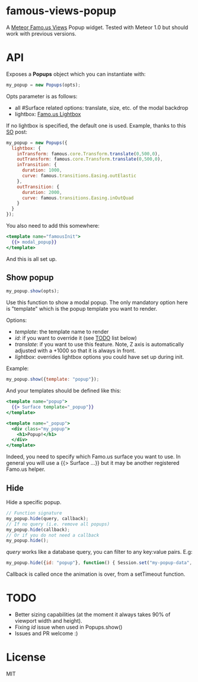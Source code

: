 famous-views-popup
==================

A [Meteor Famo.us Views](https://github.com/gadicc/meteor-famous-views) Popup widget. Tested with Meteor 1.0 but should work with
previous versions.

# API
Exposes a __Popups__ object which you can instantiate with:

```javascript
my_popup = new Popups(opts);
```

Opts parameter is as follows:
* all #Surface related options: translate, size, etc. of the modal backdrop
* lightbox: [Famo.us Lightbox](http://famo.us/docs/views/Lightbox)

If no lightbox is specified, the default one is used.
Example, thanks to this [SO](http://stackoverflow.com/questions/24806437/built-in-popup-modal) post:

```javascript
my_popup = new Popups({
  lightbox: {
    inTransform: famous.core.Transform.translate(0,500,0),
    outTransform: famous.core.Transform.translate(0,500,0),
    inTransition: {
      duration: 1000,
      curve: famous.transitions.Easing.outElastic
    },
    outTransition: {
      duration: 2000,
      curve: famous.transitions.Easing.inOutQuad
    }
  }
});
```

You also need to add this somewhere:

```mustache
<template name="famousInit">
  {{> modal_popup}}
</template>
```

And this is all set up.

## Show popup

```javascript
my_popup.show(opts);
```

Use this function to show a modal popup. The only mandatory option here is "template" which is the popup template you want to render.

Options:
* *template*: the template name to render
* *id*: if you want to override it (see [TODO](#todo) list below)
* *translate*: if you want to use this feature. Note, Z axis is automatically adjusted with a +1000 so that it is always in front.
* *lightbox*: overrides lightbox options you could have set up during init.

Example:

```javascript
my_popup.show({template: "popup"});
```

And your templates should be defined like this:

```mustache
<template name="popup">
  {{> Surface template="_popup"}}
</template>

<template name="_popup">
  <div class="my_popup">
    <h1>Popup!</h1>
  </div>
</template>
```

Indeed, you need to specify which Famo.us surface you want to use. In general you will use a {{> Surface ...}} but it may be another registered Famo.us helper.

## Hide
Hide a specific popup.

```javascript
// Function signature
my_popup.hide(query, callback);
// If no query (i.e. remove all popups)
my_popup.hide(callback);
// Or if you do not need a callback
my_popup.hide();
```

*query* works like a database query, you can filter to any key:value pairs.
E.g:

```javascript
my_popup.hide({id: "popup"}, function() { Session.set("my-popup-data", null); });
```

Callback is called once the animation is over, from a setTimeout function.

# TODO
* Better sizing capabilities (at the moment it always takes 90% of viewport width and height).
* Fixing *id* issue when used in Popups.show()
* Issues and PR welcome :)

# License
MIT
